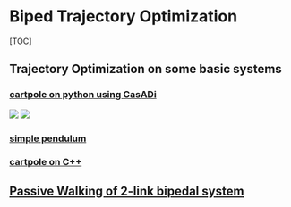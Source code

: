 # Biped Trajectory Optimization
[TOC]
## Trajectory Optimization on some basic systems
### [cartpole on python using CasADi](https://github.com/hubble-02/biped_trajectory_optimization/blob/master/basic_tasks/catpole-python/cart.py)
![](https://github.com/hubble-02/biped_trajectory_optimization/blob/master/basic_tasks/catpole-python/Graph.png) ![](https://github.com/hubble-02/biped_trajectory_optimization/blob/master/basic_tasks/catpole-python/cartpole.gif)

### [simple pendulum](https://github.com/hubble-02/biped_trajectory_optimization/blob/master/basic_tasks/simple_pendulum.m)

### [cartpole on C++](https://github.com/hubble-02/biped_trajectory_optimization/tree/master/basic_tasks/cartpole-cpp)

## [Passive Walking of 2-link bipedal system](https://github.com/hubble-02/biped_trajectory_optimization/tree/master/Passive%20Walker)


